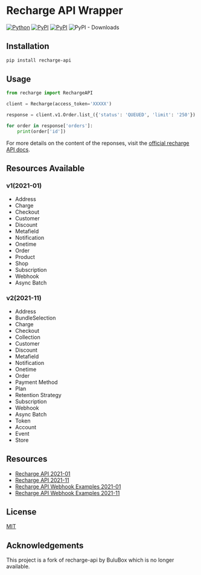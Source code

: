 # Recharge API Wrapper

[![Python](https://img.shields.io/pypi/pyversions/recharge-api.svg)](https://badge.fury.io/py/recharge-api)
[![PyPI](https://badge.fury.io/py/recharge-api.svg)](https://badge.fury.io/py/recharge-api)
[![PyPI](https://github.com/ChemicalLuck/recharge-api/actions/workflows/python-publish.yml/badge.svg)](https://github.com/ChemicalLuck/recharge-api/actions/workflows/python-publish.yml)
![PyPI - Downloads](https://img.shields.io/pypi/dm/recharge-api)

## Installation

```bash
pip install recharge-api
```

## Usage

```python
from recharge import RechargeAPI

client = Recharge(access_token='XXXXX')

response = client.v1.Order.list_({'status': 'QUEUED', 'limit': '250'})

for order in response['orders']:
    print(order['id'])
```

For more details on the content of the reponses, visit the [official recharge API docs](https://developer.rechargepayments.com).

## Resources Available
### v1(2021-01)
- Address
- Charge
- Checkout
- Customer
- Discount
- Metafield
- Notification
- Onetime
- Order
- Product
- Shop
- Subscription
- Webhook
- Async Batch
### v2(2021-11)
- Address
- BundleSelection
- Charge
- Checkout
- Collection
- Customer
- Discount
- Metafield
- Notification
- Onetime
- Order
- Payment Method
- Plan
- Retention Strategy
- Subscription
- Webhook
- Async Batch
- Token
- Account
- Event
- Store

## Resources

- [Recharge API 2021-01](https://developer.rechargepayments.com/2021-01/)
- [Recharge API 2021-11](https://developer.rechargepayments.com/2021-11/)
- [Recharge API Webhook Examples 2021-01](https://docs.getrecharge.com/docs/webhook-payload-examples)
- [Recharge API Webhook Examples 2021-11](https://docs.getrecharge.com/docs/webhooks-examples-2021-11)

## License

[MIT](LICENSE)

## Acknowledgements

This project is a fork of recharge-api by BuluBox which is no longer available.
